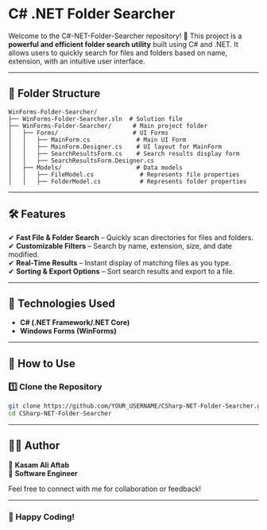 

# **C# .NET Folder Searcher**

Welcome to the C#-NET-Folder-Searcher repository! 🚀 This project is a **powerful and efficient folder search utility** built using C# and .NET. It allows users to quickly search for files and folders based on name, extension, with an intuitive user interface.


---

## **📂 Folder Structure**  

```
WinForms-Folder-Searcher/
├── WinForms-Folder-Searcher.sln  # Solution file
├── WinForms-Folder-Searcher/      # Main project folder
│   ├── Forms/                     # UI Forms
│   │   ├── MainForm.cs             # Main UI Form
│   │   ├── MainForm.Designer.cs    # UI layout for MainForm
│   │   ├── SearchResultsForm.cs    # Search results display form
│   │   ├── SearchResultsForm.Designer.cs  
│   ├── Models/                     # Data models
│   │   ├── FileModel.cs             # Represents file properties
│   │   ├── FolderModel.cs           # Represents folder properties

```

---

## **🛠 Features**  

✔ **Fast File & Folder Search** – Quickly scan directories for files and folders.  
✔ **Customizable Filters** – Search by name, extension, size, and date modified.  
✔ **Real-Time Results** – Instant display of matching files as you type.  
✔ **Sorting & Export Options** – Sort search results and export to a file.  

---

## **📌 Technologies Used**  

- **C# (.NET Framework/.NET Core)**  
- **Windows Forms (WinForms)**  

---

## **📖 How to Use**  

### **1️⃣ Clone the Repository**  

```bash
git clone https://github.com/YOUR_USERNAME/CSharp-NET-Folder-Searcher.git
cd CSharp-NET-Folder-Searcher
```
---

## **👨‍💻 Author**  

👤 **Kasam Ali Aftab**  
💼 **Software Engineer**  

Feel free to connect with me for collaboration or feedback!  

---

### 🚀 Happy Coding!  
